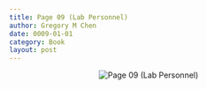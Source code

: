 ```yaml
---
title: Page 09 (Lab Personnel)
author: Gregory M Chen
date: 0009-01-01
category: Book
layout: post
---
```


<p style="text-align:center;"><img src="{{site.baseurl}}/assets/Graphics_v3.2/Page09_Lab-Personnel.png" alt="Page 09 (Lab Personnel)" style="max-height: calc(100vh - 30px - 50px);"/></p>
